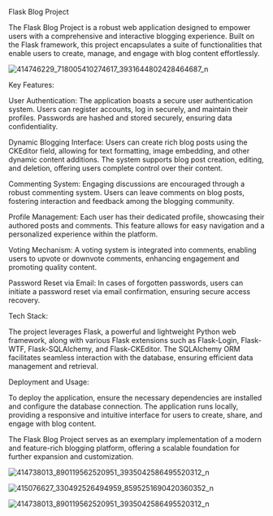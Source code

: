 Flask Blog Project

The Flask Blog Project is a robust web application designed to empower users with a comprehensive and interactive blogging experience. Built on the Flask framework, this project encapsulates a suite of functionalities that enable users to create, manage, and engage with blog content effortlessly.

![414746229_718005410274617_3931644802428464687_n](https://github.com/BacemDallel/Flask-Blog-Project/assets/111270554/050414fe-246c-42d4-beaf-c4a24d3f0f48)

Key Features:

User Authentication: The application boasts a secure user authentication system. Users can register accounts, log in securely, and maintain their profiles. Passwords are hashed and stored securely, ensuring data confidentiality.

Dynamic Blogging Interface: Users can create rich blog posts using the CKEditor field, allowing for text formatting, image embedding, and other dynamic content additions. The system supports blog post creation, editing, and deletion, offering users complete control over their content.

Commenting System: Engaging discussions are encouraged through a robust commenting system. Users can leave comments on blog posts, fostering interaction and feedback among the blogging community.

Profile Management: Each user has their dedicated profile, showcasing their authored posts and comments. This feature allows for easy navigation and a personalized experience within the platform.

Voting Mechanism: A voting system is integrated into comments, enabling users to upvote or downvote comments, enhancing engagement and promoting quality content.

Password Reset via Email: In cases of forgotten passwords, users can initiate a password reset via email confirmation, ensuring secure access recovery.

Tech Stack:

The project leverages Flask, a powerful and lightweight Python web framework, along with various Flask extensions such as Flask-Login, Flask-WTF, Flask-SQLAlchemy, and Flask-CKEditor. The SQLAlchemy ORM facilitates seamless interaction with the database, ensuring efficient data management and retrieval.

Deployment and Usage:

To deploy the application, ensure the necessary dependencies are installed and configure the database connection. The application runs locally, providing a responsive and intuitive interface for users to create, share, and engage with blog content.

The Flask Blog Project serves as an exemplary implementation of a modern and feature-rich blogging platform, offering a scalable foundation for further expansion and customization.


![414738013_890119562520951_3935042586495520312_n](https://github.com/BacemDallel/Flask-Blog-Project/assets/111270554/9d23590b-db96-4a49-bbdf-a5efe3494c37)

![415076627_330492526494959_8595251690420360352_n](https://github.com/BacemDallel/Flask-Blog-Project/assets/111270554/c005db8f-cf48-4306-ae53-d0922e573b4b)

![414738013_890119562520951_3935042586495520312_n](https://github.com/BacemDallel/Flask-Blog-Project/assets/111270554/65c5d7ac-2d85-4627-a5b4-1a9a2e950ca8)


